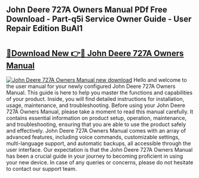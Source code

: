 ## John Deere 727A Owners Manual PDf Free Download - Part-q5i Service Owner Guide - User Repair Edition BuAl1

# <h2><a href="http://bc93350.oget.top/?id=John+Deere+727A+Owners+Manual">🔗Download New 👉🔴 John Deere 727A Owners Manual</a></h2>

[![John Deere 727A Owners Manual new download](https://i.imgur.com/5g1atiW.png)](http://bc93350.oget.top/?id=John+Deere+727A+Owners+Manual)
Hello and welcome to the user manual for your newly configured John Deere 727A Owners Manual. This guide is here to help you master the functions and capabilities of your product. Inside, you will find detailed instructions for installation, usage, maintenance, and troubleshooting. Before using your John Deere 727A Owners Manual, please take a moment to read this manual carefully. It contains essential information on product setup, operation, maintenance, and troubleshooting, ensuring that you are able to use the product safely and effectively. John Deere 727A Owners Manual comes with an array of advanced features, including voice commands, customizable settings, multi-language support, and automatic backups, all accessible through the user interface. Our expectation is that the John Deere 727A Owners Manual has been a crucial guide in your journey to becoming proficient in using your new device. In case of any queries or concerns, please do not hesitate to contact our support team.
